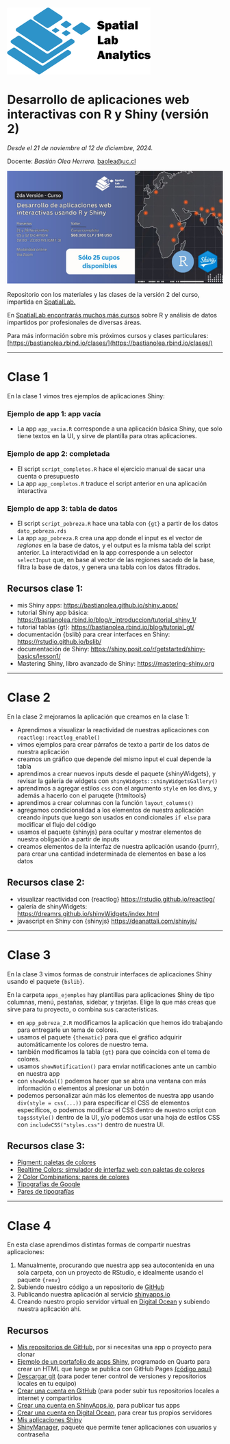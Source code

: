 [![](logo_spatialLab.png)](https://spatiallab.cl)

# Desarrollo de aplicaciones web interactivas con R y Shiny (versión 2)

_Desde el 21 de noviembre al 12 de diciembre, 2024._

Docente: _Bastián Olea Herrera._ baolea@uc.cl

![](curso_desarrollo_apps_linkedin_2.jpeg)

Repositorio con los materiales y las clases de la versión 2 del curso, impartida en [SpatialLab.](http://spatiallab.cl)

En [SpatialLab encontrarás muchos más cursos](https://spatiallab.cl/cursos-1) sobre R y análisis de datos impartidos por profesionales de diversas áreas.

Para más información sobre mis próximos cursos y clases particulares: [https://bastianolea.rbind.io/clases/](https://bastianolea.rbind.io/clases/)

----

# Clase 1

En la clase 1 vimos tres ejemplos de aplicaciones Shiny:

### Ejemplo de app 1: app vacía
- La app `app_vacia.R` corresponde a una aplicación básica Shiny, que solo tiene textos en la UI, y sirve de plantilla para otras aplicaciones.

### Ejemplo de app 2: completada
- El script `script_completos.R` hace el ejercicio manual de sacar una cuenta o presupuesto
- La app `app_completos.R` traduce el script anterior en una aplicación interactiva

### Ejemplo de app 3: tabla de datos
- El script `script_pobreza.R` hace una tabla con `{gt}` a partir de los datos `dato_pobreza.rds`
- La app `app_pobreza.R` crea una app donde el input es el vector de _regiones_ en la base de datos, y el output es la misma tabla del script anterior. La interactividad en la app corresponde a un selector `selectInput` que, en base al vector de las regiones sacado de la base, filtra la base de datos, y genera una tabla con los datos filtrados.

## Recursos clase 1:
- mis Shiny apps: https://bastianolea.github.io/shiny_apps/ 
- tutorial Shiny app básica: https://bastianolea.rbind.io/blog/r_introduccion/tutorial_shiny_1/ 
- tutorial tablas {gt}: https://bastianolea.rbind.io/blog/tutorial_gt/
- documentación {bslib} para crear interfaces en Shiny: https://rstudio.github.io/bslib/
- documentación de Shiny: https://shiny.posit.co/r/getstarted/shiny-basics/lesson1/
- Mastering Shiny, libro avanzado de Shiny: https://mastering-shiny.org


----

# Clase 2

En la clase 2 mejoramos la aplicación que creamos en la clase 1:

- Aprendimos a visualizar la reactividad de nuestras aplicaciones con `reactlog::reactlog_enable()`
- vimos ejemplos para crear párrafos de texto a partir de los datos de nuestra aplicación
- creamos un gráfico que depende del mismo input el cual depende la tabla
- aprendimos a crear nuevos inputs desde el paquete {shinyWidgets}, y revisar la galería de widgets con `shinyWidgets::shinyWidgetsGallery()`
- aprendimos a agregar estilos `css` con el argumento `style` en los divs, y además a hacerlo con el paruqete {htmltools}
- aprendimos a crear columnas con la función `layout_columns()`
- agregamos condicionalidad a los elementos de nuestra aplicación creando inputs que luego son usados en condicionales `if else` para modificar el flujo del código
- usamos el paquete {shinyjs} para ocultar y mostrar elementos de nuestra obligación a partir de inputs
- creamos elementos de la interfaz de nuestra aplicación usando {purrr}, para crear una cantidad indeterminada de elementos en base a los datos

## Recursos clase 2:
- visualizar reactividad con {reactlog} https://rstudio.github.io/reactlog/
- galería de shinyWidgets: https://dreamrs.github.io/shinyWidgets/index.html
- javascript en Shiny con {shinyjs} https://deanattali.com/shinyjs/

----


# Clase 3

En la clase 3 vimos formas de construir interfaces de aplicaciones Shiny usando el paquete `{bslib}`.
  
En la carpeta `apps_ejemplos` hay plantillas para aplicaciones Shiny de tipo columnas, menú, pestañas, sidebar, y tarjetas. Elige la que más creas que sirve para tu proyecto, o combina sus características.

- en `app_pobreza_2.R` modificamos la aplicación que hemos ido trabajando para entregarle un tema de colores.
- usamos el paquete `{thematic}` para que el gráfico adquirir automáticamente los colores de nuestro tema.
- también modificamos la tabla `{gt}` para que coincida con el tema de colores.
- usamos `showNotification()` para enviar notificaciones ante un cambio en nuestra app
- con `showModal()` podemos hacer que se abra una ventana con más información o elementos al presionar un botón
- podemos personalizar aún más los elementos de nuestra app usando `div(style = css(...))` para especificar el CSS de elementos específicos, o podemos modificar el CSS dentro de nuestro script con `tags$style()` dentro de la UI, y/o podemos usar una hoja de estilos CSS con `includeCSS("styles.css")` dentro de nuestra UI.


## Recursos clase 3:

- [Pigment: paletas de colores](https://pigment.shapefactory.co)
- [Realtime Colors: simulador de interfaz web con paletas de colores](https://www.realtimecolors.com/?colors=1b110c-f9f4f2-bd7a56-d9ae97-ce8d6a&fonts=Poppins-Poppins)
- [2 Color Combinations: pares de colores](https://2colors.colorion.co)
- [Tipografías de Google](https://fonts.google.com/)
- [Pares de tipografías](https://www.fontpair.co/all)



----

# Clase 4
  
En esta clase aprendimos distintas formas de compartir nuestras aplicaciones:

1. Manualmente, procurando que nuestra app sea autocontenida en una sola carpeta, con un proyecto de RStudio, e idealmente usando el paquete `{renv}`
2. Subiendo nuestro código a un repositorio de [GitHub](https://github.com)
3. Publicando nuestra aplicación al servicio [shinyapps.io](https://www.shinyapps.io)
4. Creando nuestro propio servidor virtual en [Digital Ocean](https://m.do.co/c/b117f791b027) y subiendo nuestra aplicación ahí.


## Recursos

- [Mis repositorios de GitHub,](https://github.com/bastianolea?tab=repositories) por si necesitas una app o proyecto para clonar
- [Ejemplo de un portafolio de apps Shiny](https://bastianolea.github.io/shiny_apps/), programado en Quarto para crear un HTML que luego se publica con GitHub Pages [(código aquí)](https://github.com/bastianolea/shiny_apps)
- [Descargar git](https://git-scm.com/downloads) (para poder tener control de versiones y repositorios locales en tu equipo)
- [Crear una cuenta en GitHub](https://github.com) (para poder subir tus repositorios locales a internet y compartirlos
- [Crear una cuenta en ShinyApps.io](https://www.shinyapps.io), para publicar tus apps
- [Crear una cuenta en Digital Ocean](https://m.do.co/c/b117f791b027), para crear tus propios servidores
- [Mis aplicaciones Shiny](https://bastianolea.rbind.io/apps/)
- [ShinyManager](https://datastorm-open.github.io/shinymanager/), paquete que permite tener aplicaciones con usuarios y contraseña
